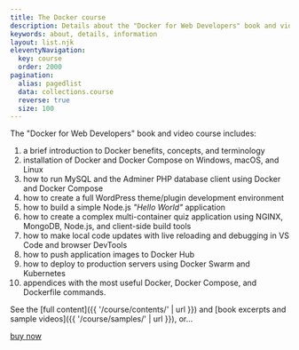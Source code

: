 ```yaml
---
title: The Docker course
description: Details about the "Docker for Web Developers" book and video course.
keywords: about, details, information
layout: list.njk
eleventyNavigation:
  key: course
  order: 2000
pagination:
  alias: pagedlist
  data: collections.course
  reverse: true
  size: 100
---
```


The "Docker for Web Developers" book and video course includes:

1. a brief introduction to Docker benefits, concepts, and terminology
1. installation of Docker and Docker Compose on Windows, macOS, and Linux
1. how to run MySQL and the Adminer PHP database client using Docker and Docker Compose
1. how to create a full WordPress theme/plugin development environment
1. how to build a simple Node.js *"Hello World"* application
1. how to create a complex multi-container quiz application using NGINX, MongoDB, Node.js, and client-side build tools
1. how to make local code updates with live reloading and debugging in VS Code and browser DevTools
1. how to push application images to Docker Hub
1. how to deploy to production servers using Docker Swarm and Kubernetes
1. appendices with the most useful Docker, Docker Compose, and Dockerfile commands.

See the [full content]({{ '/course/contents/' | url }}) and [book excerpts and sample videos]({{ '/course/samples/' | url }}), or&hellip;

<a class="button" href="{{ '/' | url }}">buy now</a>
